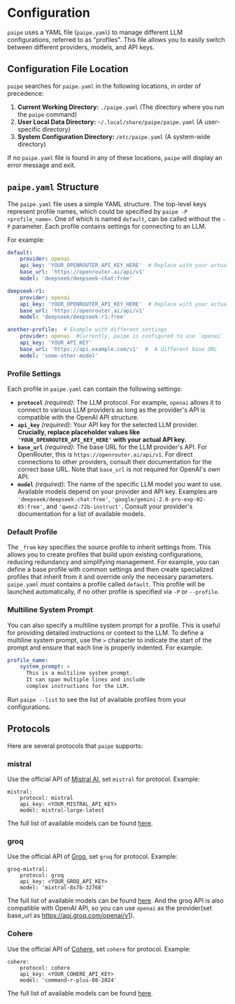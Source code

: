 # Configuration

`paipe` uses a YAML file (`paipe.yaml`) to manage different LLM configurations, referred to as "profiles". This file allows you to easily switch between different providers, models, and API keys.

## Configuration File Location

`paipe` searches for `paipe.yaml` in the following locations, in order of precedence:

1.  **Current Working Directory:** `./paipe.yaml` (The directory where you run the `paipe` command)
2.  **User Local Data Directory:** `~/.local/share/paipe/paipe.yaml` (A user-specific directory)
3.  **System Configuration Directory:** `/etc/paipe.yaml` (A system-wide directory)

If no `paipe.yaml` file is found in any of these locations, `paipe` will display an error message and exit.

## `paipe.yaml` Structure

The `paipe.yaml` file uses a simple YAML structure. The top-level keys represent profile names, which could be specified by `paipe -P <profile_name>`. One of which is named `default`, can be called without the `-P` parameter. Each profile contains settings for connecting to an LLM.

For example:

```yaml
default:
    provider: openai
    api_key: 'YOUR_OPENROUTER_API_KEY_HERE'  # Replace with your actual API key
    base_url: 'https://openrouter.ai/api/v1'
    model: 'deepseek/deepseek-chat:free'

deepseek-r1:
    provider: openai
    api_key: 'YOUR_OPENROUTER_API_KEY_HERE'  # Replace with your actual API key
    base_url: 'https://openrouter.ai/api/v1'
    model: 'deepseek/deepseek-r1:free'

another-profile:  # Example with different settings
    provider: openai  #Currently, paipe is configured to use `openai`
    api_key: 'YOUR_API_KEY'
    base_url: 'https://api.example.com/v1'  #  A different base URL
    model: 'some-other-model'
```

### Profile Settings

Each profile in `paipe.yaml` can contain the following settings:

-   **`protocol`** *(required)*:  The LLM protocol. For example, `openai` allows it to connect to various LLM providers as long as the provider's API is compatible with the OpenAI API structure.
-   **`api_key`** *(required)*:  Your API key for the selected LLM provider. **Crucially, replace placeholder values like `'YOUR_OPENROUTER_API_KEY_HERE'` with your actual API key.**
-   **`base_url`** *(required)*:  The base URL for the LLM provider's API. For OpenRouter, this is `https://openrouter.ai/api/v1`. For direct connections to other providers, consult their documentation for the correct base URL. Note that `base_url` is not required for OpenAI's own API.
-   **`model`** *(required)*:  The name of the specific LLM model you want to use. Available models depend on your provider and API key. Examples are `'deepseek/deepseek-chat:free'`, `'google/gemini-2.0-pro-exp-02-05:free'`, and  `'qwen2-72b-instruct'`. Consult your provider's documentation for a list of available models.

### Default Profile

The `_from` key specifies the source profile to inherit settings from. This allows you to create profiles that build upon existing configurations, reducing redundancy and simplifying management. For example, you can define a base profile with common settings and then create specialized profiles that inherit from it and override only the necessary parameters.
`paipe.yaml` *must* contains a profile called `default`. This profile will be launched automatically, if no other profile is specified via `-P` or `--profile`. 

### Multiline System Prompt

You can also specify a multiline system prompt for a profile. This is useful for providing detailed instructions or context to the LLM. To define a multiline system prompt, use the `>` character to indicate the start of the prompt and ensure that each line is properly indented. For example:

```yaml
profile_name:
    system_prompt: >
      This is a multiline system prompt.
      It can span multiple lines and include
      complex instructions for the LLM.
```
Run `paipe --list` to see the list of available profiles from your configurations.

## Protocols

Here are several protocols that `paipe` supports:

### mistral
Use the official API of [Mistral AI](https://mistral.ai), set `mistral` for protocol. Example:

```
mistral:
    protocol: mistral
    api_key: <YOUR_MISTRAL_API_KEY>
    model: mistral-large-latest
```

The full list of available models can be found [here](https://docs.mistral.ai/getting-started/models/models_overview/).

### groq
Use the official API of [Groq](https://groq.com), set `groq` for protocol. Example:

```
groq-mixtral:
    protocol: groq
    api_key: <YOUR_GROQ_API_KEY>
    model: 'mixtral-8x7b-32768'
```

The full list of available models can be found [here](https://console.groq.com/docs/models). And the groq API is also compatible with OpenAI API, so you can use `openai` as the provider(set base_url as https://api.groq.com/openai/v1).

### Cohere
Use the official API of [Cohere](https://cohere.com), set `cohere` for protocol. Example:

```
cohere:
    protocol: cohere
    api_key: <YOUR_COHERE_API_KEY>
    model: 'command-r-plus-08-2024'
```

The full list of available models can be found [here](https://docs.cohere.com/v2/docs/models).